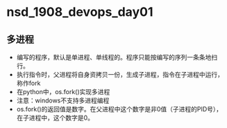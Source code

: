# nsd_1908_devops_day01

## 多进程

- 编写的程序，默认是单进程、单线程的。程序只能按编写的序列一条条地扫行。
- 执行指令时，父进程将自身资拷贝一份，生成子进程，指令在子进程中运行，称作fork
- 在python中，os.fork()实现多进程
- 注意：windows不支持多进程编程
- os.fork()的返回值是数字。在父进程中这个数字是非0值（子进程的PID号），在子进程中，这个数字是0。















